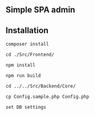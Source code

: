 ## Simple SPA admin

## Installation
```
composer install

cd ./Src/Frontend/

npm install

npm run build

cd ../../Src/Backend/Core/

cp Config.sample.php Config.php

set DB settings
```
